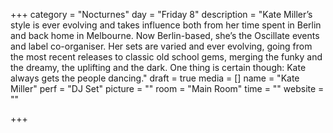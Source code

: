 +++
category = "Nocturnes"
day = "Friday 8"
description = "Kate Miller’s style is ever evolving and takes influence both from her time spent in Berlin and back home in Melbourne. Now Berlin-based, she’s the Oscillate events and label co-organiser. Her sets are varied and ever evolving, going from the most recent releases to classic old school gems, merging the funky and the dreamy, the uplifting and the dark. One thing is certain though: Kate always gets the people dancing."
draft = true
media = []
name = "Kate Miller"
perf = "DJ Set"
picture = ""
room = "Main Room"
time = ""
website = ""

+++
